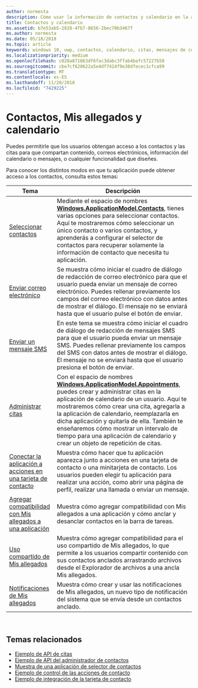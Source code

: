 ```yaml
---
author: normesta
description: Cómo usar la información de contactos y calendario en la aplicación para UWP.
title: Contactos y calendario
ms.assetid: b7e53ab5-2828-4fb7-8656-2bec70b3467f
ms.author: normesta
ms.date: 05/18/2018
ms.topic: article
keywords: windows 10, uwp, contactos, calendario, citas, mensajes de correo
ms.localizationpriority: medium
ms.openlocfilehash: c020a871863df6fac3dabc3ffab4bafc57227b50
ms.sourcegitcommit: cbe7cf620622a5e4df7414f9e38dfecec1cfca99
ms.translationtype: MT
ms.contentlocale: es-ES
ms.lasthandoff: 11/20/2018
ms.locfileid: "7429225"
---
```

# <a name="contacts-my-people-and-calendar"></a>Contactos, Mis allegados y calendario


Puedes permitirle que los usuarios obtengan acceso a los contactos y las citas para que compartan contenido, correos electrónicos, información del calendario o mensajes, o cualquier funcionalidad que diseñes.

Para conocer los distintos modos en que tu aplicación puede obtener acceso a los contactos, consulta estos temas:

| Tema | Descripción |
|-------|-------------|
| [Seleccionar contactos](selecting-contacts.md) | Mediante el espacio de nombres [<strong>Windows.ApplicationModel.Contacts</strong>](https://msdn.microsoft.com/library/windows/apps/BR225002), tienes varias opciones para seleccionar contactos. Aquí te mostraremos cómo seleccionar un único contacto o varios contactos, y aprenderás a configurar el selector de contactos para recuperar solamente la información de contacto que necesita tu aplicación. |
| [Enviar correo electrónico](sending-email.md) | Se muestra cómo iniciar el cuadro de diálogo de redacción de correo electrónico para que el usuario pueda enviar un mensaje de correo electrónico. Puedes rellenar previamente los campos del correo electrónico con datos antes de mostrar el diálogo. El mensaje no se enviará hasta que el usuario pulse el botón de enviar. |
| [Enviar un mensaje SMS](sending-an-sms-message.md) | En este tema se muestra cómo iniciar el cuadro de diálogo de redacción de mensajes SMS para que el usuario pueda enviar un mensaje SMS. Puedes rellenar previamente los campos del SMS con datos antes de mostrar el diálogo. El mensaje no se enviará hasta que el usuario presiona el botón de enviar. |
| [Administrar citas](managing-appointments.md) | Con el espacio de nombres [<strong>Windows.ApplicationModel.Appointments</strong>](https://msdn.microsoft.com/library/windows/apps/Dn263359), puedes crear y administrar citas en la aplicación de calendario de un usuario. Aquí te mostraremos cómo crear una cita, agregarla a la aplicación de calendario, reemplazarla en dicha aplicación y quitarla de ella. También te enseñaremos cómo mostrar un intervalo de tiempo para una aplicación de calendario y crear un objeto de repetición de citas. |
| [Conectar la aplicación a acciones en una tarjeta de contacto](integrating-with-contacts.md) | Muestra cómo hacer que tu aplicación aparezca junto a acciones en una tarjeta de contacto o una minitarjeta de contacto. Los usuarios pueden elegir tu aplicación para realizar una acción, como abrir una página de perfil, realizar una llamada o enviar un mensaje. |
| [Agregar compatibilidad con Mis allegados a una aplicación](my-people-support.md) | Muestra cómo agregar compatibilidad con Mis allegados a una aplicación y cómo anclar y desanclar contactos en la barra de tareas. |
| [Uso compartido de Mis allegados](my-people-sharing.md) | Muestra cómo agregar compatibilidad para el uso compartido de Mis allegados, lo que permite a los usuarios compartir contenido con sus contactos anclados arrastrando archivos desde el Explorador de archivos a una ancla Mis allegados. |
| [Notificaciones de Mis allegados](my-people-notifications.md) | Muestra cómo crear y usar las notificaciones de Mis allegados, un nuevo tipo de notificación del sistema que se envía desde un contactos anclado. |

 

## <a name="related-topics"></a>Temas relacionados

* [Ejemplo de API de citas](http://go.microsoft.com/fwlink/p/?linkid=309836)
* [Ejemplo de API del administrador de contactos](http://go.microsoft.com/fwlink/p/?LinkID=310079)
* [Muestra de una aplicación de selector de contactos](http://go.microsoft.com/fwlink/p/?linkid=231575)
* [Ejemplo de control de las acciones de contacto](http://go.microsoft.com/fwlink/p/?LinkID=320151)
* [Ejemplo de integración de la tarjeta de contacto](https://github.com/Microsoft/Windows-universal-samples/tree/master/Samples/ContactCardIntegration)
